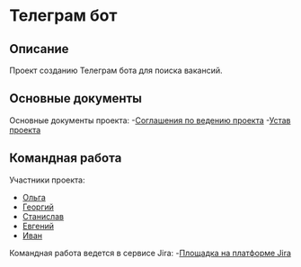 # Телеграм бот
## Описание
Проект созданию Телеграм бота для поиска вакансий.
## Основные документы
Основные документы проекта:
-[Соглашения по ведению проекта](https://docs.google.com/document/d/1D4ylduCqndKX3qYqN66FGJCovjtrkuVgU6A8cY2LYkg/edit?usp=sharing)
-[Устав проекта](https://docs.google.com/document/d/1MSk0UzeQQsbQcEXrp0Vn-LbNPtolUzPaPbiDkXzNoEo/edit?usp=sharing)
## Командная работа
Участники проекта:
- [Ольга](https://github.com/ErmolaevaOlga)
- [Георгий](https://github.com/GeorgeKuzora)
- [Станислав](https://github.com/LushnikovSR)
- [Евгений](https://github.com/Kustovweb)
- [Иван](https://github.com/IvAnlexn)

Командная работа ведется в сервисе Jira:
-[Площадка на платформе Jira](https://georgekuzora.atlassian.net/jira/software/projects/TBJS/boards/2) 


